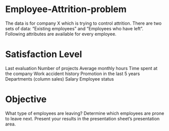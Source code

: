 # Employee-Attrition-problem
The data is for company X which is trying to control attrition. There are two sets of data: “Existing employees” and “Employees who have left”. Following attributes are available for every employee. 
# Satisfaction Level 
Last evaluation 
Number of projects 
Average monthly hours 
Time spent at the company 
Work accident history
Promotion in the last 5 years Departments (column sales) 
Salary 
Employee status   
# Objective 
What type of employees are leaving? Determine which employees are prone to leave next. Present your results in the presentation sheet’s presentation area.
